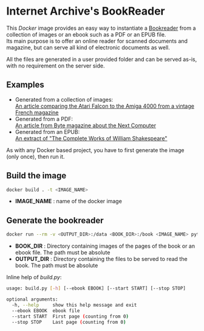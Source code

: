 # Internet Archive's BookReader

This *Docker* image provides an easy way to instantiate a [Bookreader](https://archive.org/details/BookReader) from a collection of images or an ebook such as a PDF or an EPUB file.  
Its main purpose is to offer an online reader for scanned documents and magazine, but can serve all kind of electronic documents as well.  

All the files are generated in a user provided folder and can be served as-is, with no requirement on the server side.

## Examples

* Generated from a collection of images:  
  [An article comparing the Atari Falcon to the Amiga 4000 from a vintage French magazine](https://books.xtof.info/demos/tilt)
* Generated from a PDF:  
  [An article from Byte magazine about the Next Computer](https://books.xtof.info/demos/byte)
* Generated from an EPUB:  
  [An extract of "The Complete Works of William Shakespeare"](https://books.xtof.info/demos/shakespeare)


As with any Docker based project, you have to first generate the image (only once), then run it.
## Build the image

```bash
docker build . -t <IMAGE_NAME>
```
* **IMAGE_NAME** : name of the docker image

## Generate the bookreader

```bash
docker run --rm -v <OUTPUT_DIR>:/data <BOOK_DIR>:/book <IMAGE_NAME> python3 /build.py <OPTIONS>
```

* **BOOK_DIR** : Directory containing images of the pages of the book or an ebook file. The path must be absolute  
* **OUTPUT_DIR** : Directory containing the files to be served to read the book. The path must be absolute

Inline help of *build.py*:

```bash
usage: build.py [-h] [--ebook EBOOK] [--start START] [--stop STOP]

optional arguments:
  -h, --help     show this help message and exit
  --ebook EBOOK  ebook file
  --start START  First page (counting from 0)
  --stop STOP    Last page (counting from 0)
```
